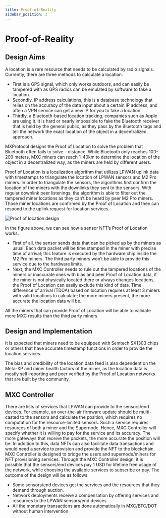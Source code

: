```yaml
---
title: Proof-of-Reality
sidebar_position: 3
---
```


# Proof-of-Reality
## Design Aims
A location is a rare resource that needs to be calculated by radio signals. 
Currently, there are three methods to calculate a location.
* First is a GPS signal, which only works outdoors, and can easily be tampered with as GPS radios can be emulated by software to fake a location. 
* Secondly, IP address calculations, this is a database technology that relies on the accuracy of the data input about a certain IP address, and often a VPN service can get a new IP for you to fake a location. 
* Thirdly, a Bluetooth-based location tracking, companies such as Apple are using it. it is hard or nearly impossible to fake the Bluetooth receiver that is held by the general public, as they pass by the Bluetooth tags and tell the network the exact location of the object in a decentralized approach.

MXProtocol designs the Proof of Location to solve the problem that Bluetooth often
fails to solve – distance. While Bluetooth only reaches 100-200 meters, MXC miners
can reach 1-40km to determine the location of the object in a decentralized way, as
the miners are held by different users.

Proof of Location is a localization algorithm that utilizes LPWAN uplink data with timestamps to triangulate the location of LPWAN sensors and M2 Pro miners. 
In order to triangulate the sensors, the algorithms first confirm the location of the miners with the downlinks they sent to the sensors. 
With regular downlink peer listenings, the algorithm is able to filter out the tampered miner locations as they can’t be heard by peer M2 Pro miners. 
Those miner locations are confirmed by the Proof of Location and then can respond to the uplink request for location services.

![Proof of location design](/img/POL/img1.JPG)

In the figure above, we can see how a sensor NFT’s Proof of Location works. 
* First of all, the sensor sends data that can be picked up by the miners as usual. Each data packet will be time stamped in the miner with precise time of arrival; this feature is executed by the hardware chip inside the M2 Pro miners. The third party miners won’t be able to provide this service due to the hardware limits. 
* Next, the MXC Controller needs to rule out the tampered locations of the miners or inaccurate ones with bias and peer Proof of Location data, if the miner is not physically located there or always changes locations, the Proof of Location can easily exclude this kind of data. Time difference of arrival (TDOA) based on location requires at least 3 miners with valid locations to calculate; the more miners present, the more accurate the location data will be.

All the miners that can provide Proof of Location will be able to validate more MXC results than the third party miners.

## Design and Implementation
It is expected that miners need to be equipped with Semtech SX1303 chips or others that have accurate timestamp functions in order to provide the location services.

The bias and credibility of the location data feed is also dependent on the Meta-XP and miner health factors of the miner, as the location data is mostly self-reporting and peer verified by the Proof of Location networks that are built by the community.

## MXC Controller
There are lists of services that LPWAN can provide to the sensors/end devices. 
For example, an over-the-air firmware update should be multi-casted to the sensors and calculate the position, which requires no computation for the resource-limited sensors.
Such a service requires resources of both a miner and the Supernode. 
Hence, MXC Controller will specify whether it is willing to pay for the service and its accuracy.
The more gateways that receive the packets, the more accurate the position will be.
In addition to this, data NFTs can also facilitate data transactions and would need a service to provision and provide the NFT to the blockchain. 
MXC Controller is designed to bridge the users and supernode/miners for NFT provisioning services.
Through the MXC Controller design, it is possible that the sensors/end devices pay 1 USD for lifetime free usage of the network, while choosing the available services to subscribe or pay. The outcome of the design will be as follows:
* Some sensors/end devices get the services and the resources that they demand through auction.
* Network deployments receive a compensation by offering services and resources to the LPWAN sensors/end devices.
* All the monetary transactions are done automatically in MXC/BTC/DOT without human intervention